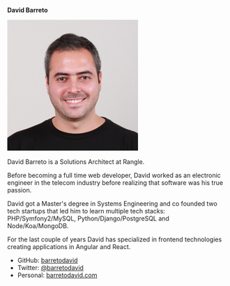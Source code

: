 **David Barreto**

<img src="./david-barreto.jpg" alt="David Barreto" sytle="max-width: 200px;" />
 
David Barreto is a Solutions Architect at Rangle.

Before becoming a full time web developer, David worked as an electronic engineer in the telecom industry before realizing that software was his true passion.

David got a Master's degree in Systems Engineering and co founded two tech startups that led him to learn multiple tech stacks: PHP/Symfony2/MySQL, Python/Django/PostgreSQL and Node/Koa/MongoDB.

For the last couple of years David has specialized in frontend technologies creating applications in Angular and React.
 
* GitHub: [barretodavid](http://github.com/barretodavid/)
* Twitter: [@barretodavid](https://twitter.com/barretodavid/)
* Personal: [barretodavid.com](http://barretodavid.com/)